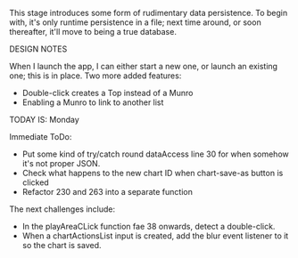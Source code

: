 This stage introduces some form of rudimentary data persistence. To begin with,
it's only runtime persistence in a file; next time around, or soon thereafter, it'll
move to being a true database.

DESIGN NOTES

When I launch the app, I can either start a new one, or launch an existing one; this is in place.
Two more added features:
- Double-click creates a Top instead of a Munro
- Enabling a Munro to link to another list

TODAY IS: Monday

Immediate ToDo:
- Put some kind of try/catch round dataAccess line 30 for when somehow it's not proper JSON.
- Check what happens to the new chart ID when chart-save-as button is clicked
- Refactor 230 and 263 into a separate function

The next challenges include:
- In the playAreaCLick function fae 38 onwards, detect a double-click.
- When a chartActionsList input is created, add the blur event listener to it so the chart is saved.
